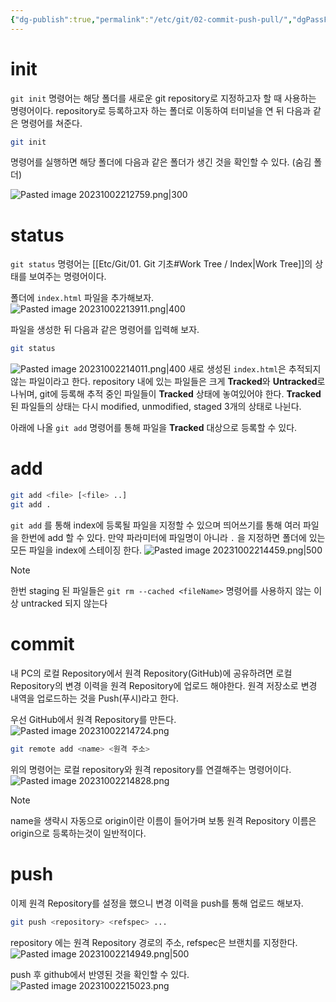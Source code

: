 ```yaml
---
{"dg-publish":true,"permalink":"/etc/git/02-commit-push-pull/","dgPassFrontmatter":true,"created":"","updated":""}
---
```


# init
`git init` 명령어는 해당 폴더를 새로운 git repository로 지정하고자 할 때 사용하는 명령어이다.
repository로 등록하고자 하는 폴더로 이동하여 터미널을 연 뒤 다음과 같은 명령어를 쳐준다.

```bash
git init
```

명령어를 실행하면 해당 폴더에 다음과 같은 폴더가 생긴 것을 확인할 수 있다. (숨김 폴더)

![Pasted image 20231002212759.png|300](/img/user/Etc/Git/Pasted%20image%2020231002212759.png)
# status
`git status` 명령어는 [[Etc/Git/01. Git 기초#Work Tree / Index\|Work Tree]]의 상태를 보여주는 명령어이다.

폴더에 `index.html` 파일을 추가해보자.
![Pasted image 20231002213911.png|400](/img/user/Etc/Git/Pasted%20image%2020231002213911.png)


파일을 생성한 뒤 다음과 같은 명령어를 입력해 보자.
```bash
git status
```
![Pasted image 20231002214011.png|400](/img/user/Etc/Git/Pasted%20image%2020231002214011.png)
새로 생성된 `index.html`은 추적되지 않는 파일이라고 한다. repository 내에 있는 파일들은 크게 **Tracked**와 **Untracked**로 나뉘며, git에 등록해 추적 중인 파일들이 **Tracked** 상태에 놓여있어야 한다.
**Tracked**된 파일들의 상태는 다시 modified, unmodified, staged 3개의 상태로 나뉜다.

아래에 나올 `git add` 명령어를 통해 파일을 **Tracked** 대상으로 등록할 수 있다.

# add
```bash
git add <file> [<file> ..] 
git add .
```
`git add` 를 통해 index에 등록될 파일을 지정할 수 있으며 띄어쓰기를 통해 여러 파일을 한번에 add 할 수 있다.
만약 파라미터에 파일명이 아니라 `.` 을 지정하면 폴더에 있는 모든 파일을 index에 스테이징 한다.
![Pasted image 20231002214459.png|500](/img/user/Etc/Git/Pasted%20image%2020231002214459.png)

> [!NOTE]
> 한번 staging 된 파일들은 `git rm --cached <fileName>` 명령어를 사용하지 않는 이상 untracked 되지 않는다

# commit
내 PC의 로컬 Repository에서 원격 Repository(GitHub)에 공유하려면 로컬 Repository의 변경 이력을 원격 Repository에 업로드 해야한다. 원격 저장소로 변경 내역을 업로드하는 것을 Push(푸시)라고 한다.

우선 GitHub에서 원격 Repository를 만든다.
![Pasted image 20231002214724.png](/img/user/Etc/Git/Pasted%20image%2020231002214724.png)

```bash
git remote add <name> <원격 주소>
```
위의 명령어는 로컬 repository와 원격 repository를 연결해주는 명령어이다.
![Pasted image 20231002214828.png](/img/user/Etc/Git/Pasted%20image%2020231002214828.png)
> [!NOTE]
> name을 생략시 자동으로 origin이란 이름이 들어가며 보통 원격 Repository 이름은 origin으로 등록하는것이 일반적이다.

# push
이제 원격 Repository를 설정을 했으니 변경 이력을 push를 통해 업로드 해보자.
```bash
git push <repository> <refspec> ...
```
repository 에는 원격 Repository 경로의 주소, refspec은 브랜치를 지정한다.
![Pasted image 20231002214949.png|500](/img/user/Pasted%20image%2020231002214949.png)

push 후 github에서 반영된 것을 확인할 수 있다.
![Pasted image 20231002215023.png](/img/user/Pasted%20image%2020231002215023.png)